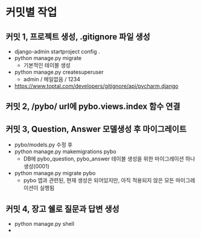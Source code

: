 # 커밋별 작업

## 커밋 1, 프로젝트 생성, .gitignore 파일 생성
- django-admin startproject config .
- python manage.py migrate
  - 기본적인 테이블 생성
- python manage.py createsuperuser
  - admin / 메일없음 / 1234 
- https://www.toptal.com/developers/gitignore/api/pycharm,django

## 커밋 2, /pybo/ url에 pybo.views.index 함수 연결

## 커밋 3, Question, Answer 모델생성 후 마이그레이트
- pybo/models.py 수정 후
- python manage.py makemigrations pybo
  - DB에 pybo_question, pybo_answer 테이블 생성을 위한 마이그레이션 하나 생성(0001)
- python manage.py migrate pybo
  - pybo 앱과 관련된, 현재 생성은 되어있지만, 아직 적용되지 않은 모든 마이그레이션이 실행됨

## 커밋 4, 장고 쉘로 질문과 답변 생성
- python manage.py shell
- 